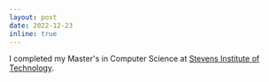 ```yaml
---
layout: post
date: 2022-12-23
inline: true
---
```


I completed my Master's in Computer Science at [Stevens Institute of Technology](https://www.stevens.edu/).


